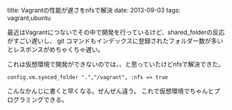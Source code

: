 title: Vagrantの性能が遅さをnfsで解決
date: 2013-09-03
tags: vagrant,ubuntu

最近はVagrantにつないでその中で開発を行っているけど、shared_folderの反応がすごい遅いし、
git コマンドもインデックスに登録されたフォルダー数が多いとレスポンスがめちゃくちゃ遅い。

これは仮想環境で開発ができないのでは、、と思っていたけどnfsで解決できた。

    config.vm.synced_folder ".","/vagrant", :nfs => true

こんなかんじに書くと早くなる。ぜんぜん違う。
これで仮想環境でちゃんとプログラミングできる。

